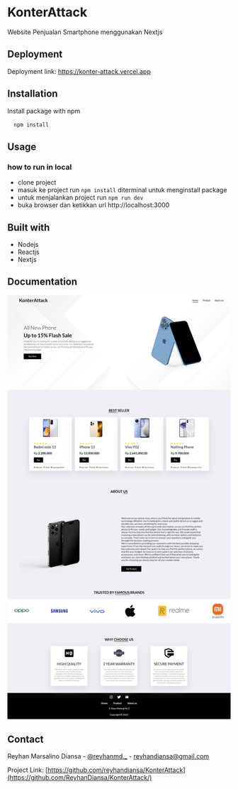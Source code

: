 #  KonterAttack

Website Penjualan Smartphone menggunakan Nextjs

## Deployment

Deployment link:
  https://konter-attack.vercel.app

  
## Installation

Install package with npm

```bash
  npm install 
```
    
## Usage

### how to run in local
- clone project
- masuk ke project run `npm install` diterminal untuk menginstall package
- untuk menjalankan project run `npm run dev` 
- buka browser dan ketikkan url http://localhost:3000

## Built with

- Nodejs
- Reactjs
- Nextjs
## Documentation

![App Screenshot](https://github.com/ReyhanDiansa/KonterAttack/blob/main/public/assets/images/ss.png)


## Contact

Reyhan Marsalino Diansa - [@reyhanmd._](https://instagram.com/reyhanmd._) - reyhandiansa@gmail.com

Project Link: [https://github.com/reyhandiansa/KonterAttack](https://github.com/ReyhanDiansa/KonterAttack/)



